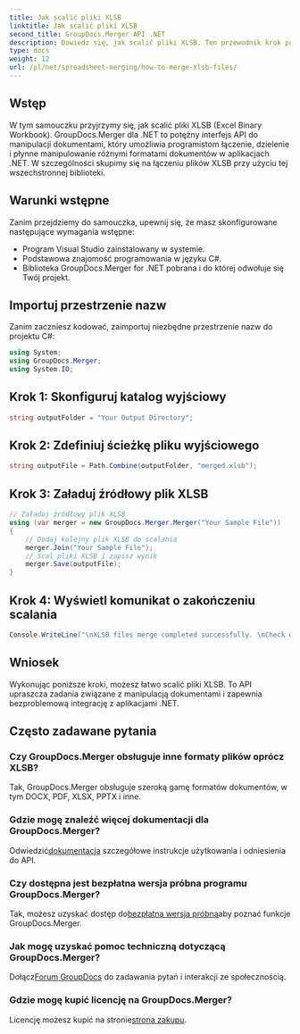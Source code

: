 ```yaml
---
title: Jak scalić pliki XLSB
linktitle: Jak scalić pliki XLSB
second_title: GroupDocs.Merger API .NET
description: Dowiedz się, jak scalić pliki XLSB. Ten przewodnik krok po kroku upraszcza zadania związane z manipulacją dokumentami.
type: docs
weight: 12
url: /pl/net/spreadsheet-merging/how-to-merge-xlsb-files/
---
```

## Wstęp
W tym samouczku przyjrzymy się, jak scalić pliki XLSB (Excel Binary Workbook). GroupDocs.Merger dla .NET to potężny interfejs API do manipulacji dokumentami, który umożliwia programistom łączenie, dzielenie i płynne manipulowanie różnymi formatami dokumentów w aplikacjach .NET. W szczególności skupimy się na łączeniu plików XLSB przy użyciu tej wszechstronnej biblioteki.
## Warunki wstępne
Zanim przejdziemy do samouczka, upewnij się, że masz skonfigurowane następujące wymagania wstępne:
- Program Visual Studio zainstalowany w systemie.
- Podstawowa znajomość programowania w języku C#.
- Biblioteka GroupDocs.Merger for .NET pobrana i do której odwołuje się Twój projekt.
  

## Importuj przestrzenie nazw
Zanim zaczniesz kodować, zaimportuj niezbędne przestrzenie nazw do projektu C#:
```csharp
using System; 
using GroupDocs.Merger;
using System.IO;
```
## Krok 1: Skonfiguruj katalog wyjściowy
```csharp
string outputFolder = "Your Output Directory";
```
## Krok 2: Zdefiniuj ścieżkę pliku wyjściowego
```csharp
string outputFile = Path.Combine(outputFolder, "merged.xlsb");
```
## Krok 3: Załaduj źródłowy plik XLSB
```csharp
// Załaduj źródłowy plik XLSB
using (var merger = new GroupDocs.Merger.Merger("Your Sample File"))
{
    // Dodaj kolejny plik XLSB do scalania
    merger.Join("Your Sample File");
    // Scal pliki XLSB i zapisz wynik
    merger.Save(outputFile);
}
```
## Krok 4: Wyświetl komunikat o zakończeniu scalania
```csharp
Console.WriteLine("\nXLSB files merge completed successfully. \nCheck output in {0}", outputFolder);
```

## Wniosek
Wykonując poniższe kroki, możesz łatwo scalić pliki XLSB. To API upraszcza zadania związane z manipulacją dokumentami i zapewnia bezproblemową integrację z aplikacjami .NET.

## Często zadawane pytania
### Czy GroupDocs.Merger obsługuje inne formaty plików oprócz XLSB?
Tak, GroupDocs.Merger obsługuje szeroką gamę formatów dokumentów, w tym DOCX, PDF, XLSX, PPTX i inne.
### Gdzie mogę znaleźć więcej dokumentacji dla GroupDocs.Merger?
 Odwiedzić[dokumentacja](https://reference.groupdocs.com/merger/net/) szczegółowe instrukcje użytkowania i odniesienia do API.
### Czy dostępna jest bezpłatna wersja próbna programu GroupDocs.Merger?
 Tak, możesz uzyskać dostęp do[bezpłatna wersja próbna](https://releases.groupdocs.com/)aby poznać funkcje GroupDocs.Merger.
### Jak mogę uzyskać pomoc techniczną dotyczącą GroupDocs.Merger?
 Dołącz[Forum GroupDocs](https://forum.groupdocs.com/c/merger/32) do zadawania pytań i interakcji ze społecznością.
### Gdzie mogę kupić licencję na GroupDocs.Merger?
 Licencję możesz kupić na stronie[strona zakupu](https://purchase.groupdocs.com/buy).
